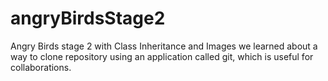# angryBirdsStage2
Angry Birds stage 2 with Class Inheritance and Images
we learned about a way to clone repository using an application called git, which is useful for collaborations.
